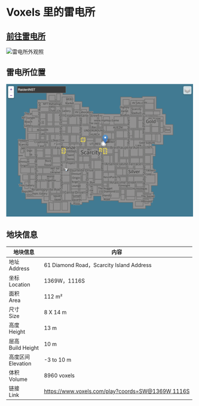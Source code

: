 # Voxels 里的雷电所

## [前往雷电所](https://www.voxels.com/play?coords=SW@1369W,1116S)

![雷电所外观照](/img/RaidenINST_appearance.jpg)

## 雷电所位置

<img src="../../static/img/RaidenINST_map.jpg" alt="雷电所位置" width="500px" />

## 地块信息

|地块信息|内容|
|---|---|
|地址 <br/> Address|61 Diamond Road，Scarcity Island Address|
|坐标 <br/> Location|1369W，1116S|
|面积 <br/> Area|112 m²|
|尺寸 <br/> Size|8 X 14 m|
|高度 <br/> Height|13 m|
|层高 <br/> Build Height|10 m |
|高度区间 <br/> Elevation|-3 to 10 m |
|体积 <br/> Volume|8960 voxels|
|链接 <br/> Link|https://www.voxels.com/play?coords=SW@1369W,1116S |


